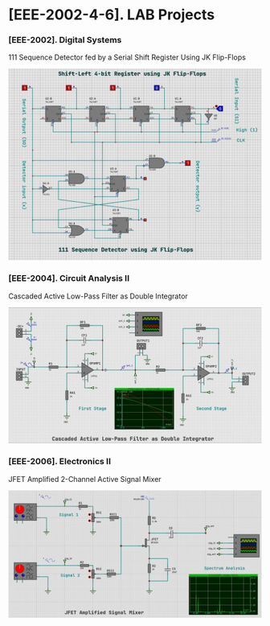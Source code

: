 # [EEE-2002-4-6]. LAB Projects

### [EEE-2002]. Digital Systems
111 Sequence Detector fed by a Serial Shift Register Using JK Flip-Flops

![](<[EEE-2002]. Digital Systems/diagram.jpg>)


### [EEE-2004]. Circuit Analysis II
Cascaded Active Low-Pass Filter as Double Integrator

![](<[EEE-2004]. Circuit Analysis II/diagram.jpg>)


### [EEE-2006]. Electronics II
JFET Amplified 2-Channel Active Signal Mixer

![](<[EEE-2006]. Electronics II/diagram.jpg>)